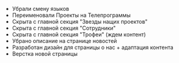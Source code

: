 - Убрали смену языков
- Переименовали Проекты на Телепрограммы
- Скрыта  с главной секция "Звезды нащих проектов"
- Скрыта с главной секция "Сотрудники"
- Скрыта с главной секция "Трофеи" (ждем контент)
- Убрано описание на странице новостей
- Разработан дизайн для страницы о нас + адаптация контента
- Верстка новой страницы

